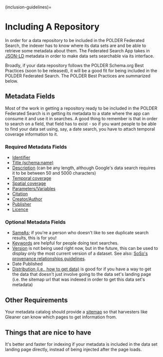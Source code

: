 (inclusion-guidelines)=
# Including A Repository

In order for a data repository to be included in the POLDER Federated Search, the indexer has to know where its data sets are and be able to retrieve some metadata about them. The Federated Search App takes in [JSON-LD](https://json-ld.org/) metadata in order to make data sets searchable via its interface.

Broadly, if your data repository follows the POLDER Schema.org Best Practices (soon to be released), it will be a good fit for being included in the POLDER Federated Search. The POLDER Best Practices are summarized below.

## Metadata Fields

Most of the work in getting a repository ready to be included in the POLDER Federated Search is in getting its metadata to a state where the app can consume it and use it in searches. A good thing to remember is that in order to search on a field, that field has to exist - so if you want people to be able to find your data set using, say, a date search, you have to attach temporal coverage information to it.

### Required Metadata Fields
- [Identifier](https://github.com/ESIPFed/science-on-schema.org/blob/master/guides/Dataset.md#identifier)
- [Title (schema:name)](https://schema.org/name)
- [Description](https://schema.org/description) (can be any length, although Google's data search requires it to be between 50 and 5000 characters)
- [Temporal coverage](https://github.com/ESIPFed/science-on-schema.org/blob/master/guides/Dataset.md#temporal-coverage)
- [Spatial coverage](https://github.com/ESIPFed/science-on-schema.org/blob/master/guides/Dataset.md#spatial-coverage)
- [Parameters/Variables](https://github.com/ESIPFed/science-on-schema.org/blob/master/guides/Dataset.md#variables)
- [Citation](https://schema.org/citation)
- [Creator/Author](https://github.com/ESIPFed/science-on-schema.org/blob/master/guides/Dataset.md#roles-of-people)
- [Publisher](https://github.com/ESIPFed/science-on-schema.org/blob/master/guides/Dataset.md#publisher-provider)
- [Licence](https://github.com/ESIPFed/science-on-schema.org/blob/master/guides/Dataset.md#license)


### Optional Metadata Fields

- [SameAs](https://schema.org/sameAs); if you're a person who doesn't like to see duplicate search results, this is for you!
- [Keywords](https://schema.org/keywords) are helpful for people doing text searches.
- [Version](https://schema.org/version) is not being used right now, but in the future, this can be used to display only the most current version of a dataset. See also: [SoSo's provenance relationships guidelines](https://github.com/ESIPFed/science-on-schema.org/blob/master/guides/Dataset.md#provenance-relationships).
- Date Published
- [Distribution (i.e., how to get data)](https://github.com/ESIPFed/science-on-schema.org/blob/master/guides/Dataset.md#distributions) is good for if you have a way to get the data that doesn't just involve going to the data set's landing page (i.e. the sitemap url that was indexed in order to get this data set's metadata)

## Other Requirements

Your metadata catalog should provide a [sitemap](https://github.com/ESIPFed/science-on-schema.org/blob/feature_192_sitemaps/guides/GETTING-STARTED.md#sitemaps) so that harvesters like Gleaner can know which pages to get information from.

## Things that are nice to have

It's better and faster for indexing if your metadata is included in the data set landing page directly, instead of being injected after the page loads.

